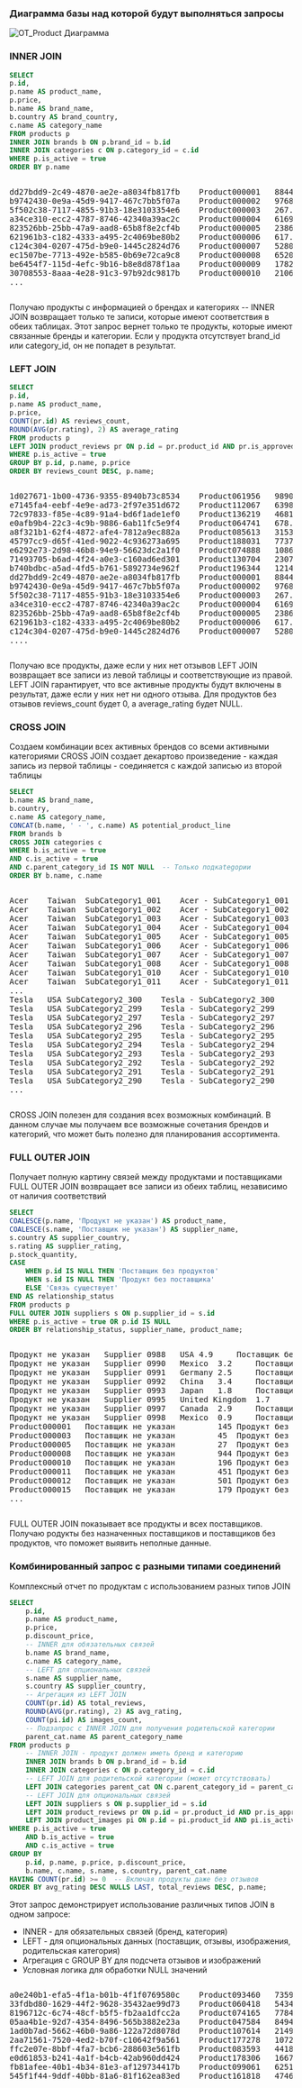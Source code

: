 ### Диаграмма базы над которой будут выполняться запросы
![OT_Product Диаграмма](https://github.com/user-attachments/assets/af0279be-a01d-4080-8402-14475b6a38dd)



### INNER JOIN
```sql
SELECT 
p.id,
p.name AS product_name,
p.price,
b.name AS brand_name,
b.country AS brand_country,
c.name AS category_name
FROM products p
INNER JOIN brands b ON p.brand_id = b.id
INNER JOIN categories c ON p.category_id = c.id
WHERE p.is_active = true
ORDER BY p.name
```

<div style="overflow-x: auto;">
<pre>
dd27bdd9-2c49-4870-ae2e-a8034fb817fb	Product000001	8844.95	Brand 235	United Kingdom	SubCategory2_095
b9742430-0e9a-45d9-9417-467c7bb5f07a	Product000002	9768.65	Brand 235	United Kingdom	SubCategory2_095
5f502c38-7117-4855-91b3-18e3103354e6	Product000003	267.79	Brand 235	United Kingdom	SubCategory2_095
a34ce310-ecc2-4787-8746-42340a39ac2c	Product000004	6169.31	Brand 235	United Kingdom	SubCategory2_095
823526bb-25bb-47a9-aad8-65b8f8e2cf4b	Product000005	2386.09	Brand 235	United Kingdom	SubCategory2_095
621961b3-c182-4333-a495-2c4069be80b2	Product000006	617.23	Brand 235	United Kingdom	SubCategory2_095
c124c304-0207-475d-b9e0-1445c2824d76	Product000007	5280.09	Brand 235	United Kingdom	SubCategory2_095
ec1507be-7713-492e-b585-0b69e72ca9c8	Product000008	6520.91	Brand 235	United Kingdom	SubCategory2_095
be6454f7-115d-4efc-9b16-b8e8d878f1aa	Product000009	1782.69	Brand 235	United Kingdom	SubCategory2_095
30708553-8aaa-4e28-91c3-97b92dc9817b	Product000010	2106.80	Brand 235	United Kingdom	SubCategory2_095
...
</pre>
</div>


Получаю продукты с информацией о брендах и категориях -- INNER JOIN возвращает только те записи, которые имеют соответствия в обеих таблицах.
Этот запрос вернет только те продукты, которые имеют связанные бренды и категории. Если у продукта отсутствует brand_id или category_id, он не попадет в результат.


### LEFT JOIN
```sql
SELECT 
p.id,
p.name AS product_name,
p.price,
COUNT(pr.id) AS reviews_count,
ROUND(AVG(pr.rating), 2) AS average_rating
FROM products p
LEFT JOIN product_reviews pr ON p.id = pr.product_id AND pr.is_approved = true
WHERE p.is_active = true
GROUP BY p.id, p.name, p.price
ORDER BY reviews_count DESC, p.name;
```
<div style="overflow-x: auto;">
<pre>
1d027671-1b00-4736-9355-8940b73c8534	Product061956	9890.21	4473	3.46
e7145fa4-eebf-4e9e-ad73-2f97e351d672	Product112067	6398.55	4473	3.42
72c97833-f85e-4c89-91a4-bd6f1ade1ef0	Product136219	4681.29	4472	3.44
e0afb9b4-22c3-4c9b-9886-6ab11fc5e9f4	Product064741	678.14	4471	3.42
a8f321b1-62f4-4872-afe4-7812a9ec882a	Product085613	3153.83	4471	3.43
45797cc9-d65f-41ed-9022-4c936273a695	Product188031	7737.11	4470	3.46
e6292e73-2d98-46b8-94e9-56623dc2a1f0	Product074888	1086.61	4466	3.43
71493705-b6ad-4f24-a0e3-c160ad6ed301	Product130704	2307.30	4466	3.43
b740bdbc-a5ad-4fd5-b761-5892734e962f	Product196344	1214.92	4448	3.46
dd27bdd9-2c49-4870-ae2e-a8034fb817fb	Product000001	8844.95	0	
b9742430-0e9a-45d9-9417-467c7bb5f07a	Product000002	9768.65	0	
5f502c38-7117-4855-91b3-18e3103354e6	Product000003	267.79	0	
a34ce310-ecc2-4787-8746-42340a39ac2c	Product000004	6169.31	0	
823526bb-25bb-47a9-aad8-65b8f8e2cf4b	Product000005	2386.09	0	
621961b3-c182-4333-a495-2c4069be80b2	Product000006	617.23	0	
c124c304-0207-475d-b9e0-1445c2824d76	Product000007	5280.09	0	
....
</pre>
</div>

Получаю все продукты, даже если у них нет отзывов
LEFT JOIN возвращает все записи из левой таблицы и соответствующие из правой.
LEFT JOIN гарантирует, что все активные продукты будут включены в результат, даже если у них нет ни одного отзыва. Для продуктов без отзывов reviews_count будет 0, а average_rating будет NULL.


### CROSS JOIN
Создаем комбинации всех активных брендов со всеми активными категориями 
CROSS JOIN создает декартово произведение - каждая запись из первой таблицы - соединяется с каждой записью из второй таблицы
```sql
SELECT 
b.name AS brand_name,
b.country,
c.name AS category_name,
CONCAT(b.name, ' - ', c.name) AS potential_product_line
FROM brands b
CROSS JOIN categories c
WHERE b.is_active = true 
AND c.is_active = true
AND c.parent_category_id IS NOT NULL  -- Только подкategории
ORDER BY b.name, c.name
```

<div style="overflow-x: auto;">
<pre>
Acer	Taiwan	SubCategory1_001	Acer - SubCategory1_001
Acer	Taiwan	SubCategory1_002	Acer - SubCategory1_002
Acer	Taiwan	SubCategory1_003	Acer - SubCategory1_003
Acer	Taiwan	SubCategory1_004	Acer - SubCategory1_004
Acer	Taiwan	SubCategory1_005	Acer - SubCategory1_005
Acer	Taiwan	SubCategory1_006	Acer - SubCategory1_006
Acer	Taiwan	SubCategory1_007	Acer - SubCategory1_007
Acer	Taiwan	SubCategory1_008	Acer - SubCategory1_008
Acer	Taiwan	SubCategory1_010	Acer - SubCategory1_010
Acer	Taiwan	SubCategory1_011	Acer - SubCategory1_011
...
Tesla	USA	SubCategory2_300	Tesla - SubCategory2_300
Tesla	USA	SubCategory2_299	Tesla - SubCategory2_299
Tesla	USA	SubCategory2_297	Tesla - SubCategory2_297
Tesla	USA	SubCategory2_296	Tesla - SubCategory2_296
Tesla	USA	SubCategory2_295	Tesla - SubCategory2_295
Tesla	USA	SubCategory2_294	Tesla - SubCategory2_294
Tesla	USA	SubCategory2_293	Tesla - SubCategory2_293
Tesla	USA	SubCategory2_292	Tesla - SubCategory2_292
Tesla	USA	SubCategory2_291	Tesla - SubCategory2_291
Tesla	USA	SubCategory2_290	Tesla - SubCategory2_290
...
</pre>
</div>

CROSS JOIN полезен для создания всех возможных комбинаций. В данном случае мы получаем все возможные сочетания брендов и категорий, что может быть полезно для планирования ассортимента.

### FULL OUTER JOIN
Получает полную картину связей между продуктами и поставщиками
FULL OUTER JOIN возвращает все записи из обеих таблиц, независимо от наличия соответствий
```sql
SELECT 
COALESCE(p.name, 'Продукт не указан') AS product_name,
COALESCE(s.name, 'Поставщик не указан') AS supplier_name,
s.country AS supplier_country,
s.rating AS supplier_rating,
p.stock_quantity,
CASE 
    WHEN p.id IS NULL THEN 'Поставщик без продуктов'
    WHEN s.id IS NULL THEN 'Продукт без поставщика'
    ELSE 'Связь существует'
END AS relationship_status
FROM products p
FULL OUTER JOIN suppliers s ON p.supplier_id = s.id
WHERE p.is_active = true OR p.id IS NULL
ORDER BY relationship_status, supplier_name, product_name;
```

<div style="overflow-x: auto;">
<pre>
Продукт не указан	Supplier 0988	USA	4.9		Поставщик без продуктов
Продукт не указан	Supplier 0990	Mexico	3.2		Поставщик без продуктов
Продукт не указан	Supplier 0991	Germany	2.5		Поставщик без продуктов
Продукт не указан	Supplier 0992	China	3.4		Поставщик без продуктов
Продукт не указан	Supplier 0993	Japan	1.8		Поставщик без продуктов
Продукт не указан	Supplier 0995	United Kingdom	1.7		Поставщик без продуктов
Продукт не указан	Supplier 0997	Canada	2.9		Поставщик без продуктов
Продукт не указан	Supplier 0998	Mexico	0.9		Поставщик без продуктов
Product000001	Поставщик не указан			145	Продукт без поставщика
Product000003	Поставщик не указан			45	Продукт без поставщика
Product000005	Поставщик не указан			27	Продукт без поставщика
Product000008	Поставщик не указан			944	Продукт без поставщика
Product000010	Поставщик не указан			196	Продукт без поставщика
Product000011	Поставщик не указан			451	Продукт без поставщика
Product000012	Поставщик не указан			501	Продукт без поставщика
Product000015	Поставщик не указан			179	Продукт без поставщика
...
</pre>
</div>

FULL OUTER JOIN показывает все продукты и всех поставщиков. 
Получаю родукты без назначенных поставщиков и поставщиков без продуктов, что поможет выявить неполные данные.


### Комбинированный запрос с разными типами соединений
Комплексный отчет по продуктам с использованием разных типов JOIN
```sql
SELECT 
    p.id,
    p.name AS product_name,
    p.price,
    p.discount_price,
    -- INNER для обязательных связей
    b.name AS brand_name,
    c.name AS category_name,
    -- LEFT для опциональных связей
    s.name AS supplier_name,
    s.country AS supplier_country,
    -- Агрегация из LEFT JOIN
    COUNT(pr.id) AS total_reviews,
    ROUND(AVG(pr.rating), 2) AS avg_rating,
    COUNT(pi.id) AS images_count,
    -- Подзапрос с INNER JOIN для получения родительской категории
    parent_cat.name AS parent_category_name
FROM products p
    -- INNER JOIN - продукт должен иметь бренд и категорию
    INNER JOIN brands b ON p.brand_id = b.id
    INNER JOIN categories c ON p.category_id = c.id
    -- LEFT JOIN для родительской категории (может отсутствовать)
    LEFT JOIN categories parent_cat ON c.parent_category_id = parent_cat.id
    -- LEFT JOIN для опциональных связей
    LEFT JOIN suppliers s ON p.supplier_id = s.id
    LEFT JOIN product_reviews pr ON p.id = pr.product_id AND pr.is_approved = true
    LEFT JOIN product_images pi ON p.id = pi.product_id AND pi.is_active = true
WHERE p.is_active = true
    AND b.is_active = true
    AND c.is_active = true
GROUP BY 
    p.id, p.name, p.price, p.discount_price,
    b.name, c.name, s.name, s.country, parent_cat.name
HAVING COUNT(pr.id) >= 0  -- Включая продукты даже без отзывов
ORDER BY avg_rating DESC NULLS LAST, total_reviews DESC, p.name;
```
Этот запрос демонстрирует использование различных типов JOIN в одном запросе:
- INNER - для обязательных связей (бренд, категория)
- LEFT - для опциональных данных (поставщик, отзывы, изображения, родительская категория)
- Агрегация с GROUP BY для подсчета отзывов и изображений
- Условная логика для обработки NULL значений

<div style="overflow-x: auto;">
<pre>
a0e240b1-efa5-4f1a-b01b-4f1f0769580c	Product093460	7359.96		Brand 162	SubCategory2_167	Supplier 0217	Canada	4500	3.48	0	SubCategory1_007
33fdbd80-1629-44f2-9628-35432ae99d73	Product060418	5434.67	7501.26	Brand 342	SubCategory1_064	Supplier 0884	China	4474	3.48	0	RootCategory20
8196712c-6c74-48cf-b5f5-fb2aa1dfcc2a	Product074165	7784.73		Brand 302	SubCategory1_087	Supplier 0812	China	4549	3.47	0	RootCategory25
05aa4b1e-92d7-4354-8496-565b3882e23a	Product047584	8494.76		Brand 225	SubCategory2_228	Supplier 0041	Canada	4531	3.47	0	SubCategory1_058
1ad0b7ad-5662-46b0-9a86-122a72d8078d	Product107614	2149.67	3656.06	Brand 431	SubCategory2_193	Supplier 0926	Mexico	4518	3.47	0	SubCategory1_113
2aa71561-7520-4ed2-b70f-c10642f9a561	Product177278	1072.41	2109.05	Brand 103	SubCategory1_113	Supplier 0467	Germany	4509	3.47	0	RootCategory18
ffc2e07e-8bbf-4fa7-bcb6-288603e561fb	Product083593	4418.78	325.58	Brand 081	SubCategory2_166	Supplier 0606	South Korea	4526	3.46	0	SubCategory1_079
e0d61853-b241-4a1f-b4cb-42ab960dd424	Product178306	1667.06		Brand 403	SubCategory2_200			4522	3.46	0	SubCategory1_024
fb81afee-40b1-4b34-81e3-af129734417b	Product099061	6251.95	6788.48	Brand 201	SubCategory2_026	Supplier 0571	United Kingdom	4515	3.46	0	SubCategory1_033
545f1f44-9ddf-40bb-81a6-81f162ea83ed	Product161818	4746.01		Brand 184	SubCategory2_281			4510	3.46	0	SubCategory1_045</pre>
</div>
